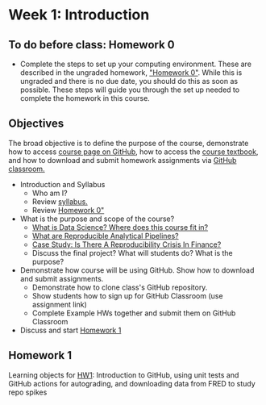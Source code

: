 # Week 1: Introduction 

## To do before class: Homework 0 

- Complete the steps to set up your computing environment. These are described in the ungraded homework, ["Homework 0"](./HW0.md). While this is ungraded and there is no due date, you should do this as soon as possible. These steps will guide you through the set up needed to complete the homework in this course. 

## Objectives

The broad objective is to define the purpose of the course, demonstrate how to access [course page on GitHub](https://github.com/finm-32900/finm-32900-data-science), 
how to access the [course textbook](https://finm-32900.github.io/), and how to download and submit homework assignments via [GitHub classroom.](https://classroom.github.com/classrooms/151073994-finm-32900-winter-2024)


- Introduction and Syllabus
    - Who am I?
    - Review [syllabus.](../../README.md) 
    - Review [Homework 0"](./HW0.md)
- What is the purpose and scope of the course?
    - [What is Data Science? Where does this course fit in?](what_is_this_course_about.md)
    - [What are Reproducible Analytical Pipelines?](reproducible_analytical_pipelines.md)
    - [Case Study: Is There A Reproducibility Crisis In Finance?](case_study_reproducibility_in_finance.md)
    - Discuss the final project? What will students do? What is the purpose?
- Demonstrate how course will be using GitHub. Show how to download and submit assignments.
    - Demonstrate how to clone class's GitHub repository.
    - Show students how to sign up for GitHub Classroom (use assignment link)
    - Complete Example HWs together and submit them on GitHub Classroom
- Discuss and start [Homework 1](./HW1.md)

## Homework 1

Learning objects for [HW1](./HW1.md): 
Introduction to GitHub, using unit tests and GitHub actions for autograding, 
and downloading data from FRED to study repo spikes